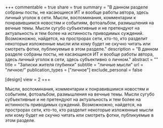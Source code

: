 +++
commentable = true
share = true
summary = "В данном разделе собраны посты, не касающиеся ИТ и вообще работы автора, здесь личный уголок в сети. Мысли, воспоминания, комментарии к понравившимся новостям и событиям, фотоальбом, размышления на вечные темы. Мысли сугубо субъективные и не претендуют на актуальность и тем более на истинность приводимых суждений. Возможножно, найдется, на прострорах сети, кто-то, кто разделит некоторые изложенные мысли или кому будет не скучно читать или смотреть фотки, публикуемые в этом разделе."
description = "В данном разделе собраны посты, не касающиеся ИТ и вообще работы автора, здесь личный уголок в сети, здесь субъективно о личном."
abstract = ""
title = "Записки жителя глубинки"
subtitle = "личные мысли"
url = "личное/"
publication_types = ["личное"]
exclude_personal = false

[design]
  view = 2
+++

<!-- В данном разделе собраны посты, не касающиеся ИТ и вообще работы автора, здесь личный уголок в сети. -->

Мысли, воспоминания, комментарии к понравившимся новостям и событиям, фотоальбом, размышления на вечные темы. Мысли сугубо субъективные и не претендуют на актуальность и тем более на истинность приводимых суждений. Возможножно, найдется, на прострорах сети, кто-то, кто разделит некоторые изложенные мысли или кому будет не скучно читать или смотреть фотки, публикуемые в этом разделе.